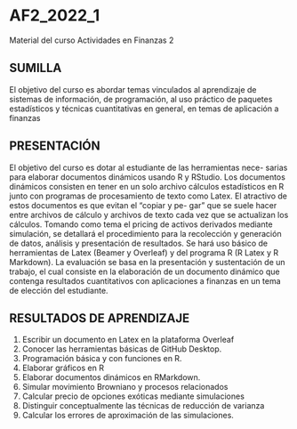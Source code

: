 # AF2_2022_1
Material del curso Actividades en Finanzas 2 

## SUMILLA

El objetivo del curso es abordar temas vinculados al aprendizaje de
sistemas de información, de programación, al uso práctico de paquetes
estadísticos y técnicas cuantitativas en general, en temas de aplicación a finanzas

## PRESENTACIÓN

El objetivo del curso es dotar al estudiante de las herramientas nece-
sarias para elaborar documentos dinámicos usando R y RStudio. Los
documentos dinámicos consisten en tener en un solo archivo cálculos
estadísticos en R junto con programas de procesamiento de texto como
Latex. El atractivo de estos documentos es que evitan el “copiar y pe-
gar” que se suele hacer entre archivos de cálculo y archivos de texto cada vez que se actualizan los cálculos. Tomando como tema el pricing de activos derivados mediante simulación, se detallará el procedimiento para la recolección y generación de datos, análisis y presentación de resultados. Se hará uso básico de herramientas de Latex (Beamer y Overleaf) y del programa R (R Latex y R Markdown). La evaluación se basa en la presentación y sustentación de un trabajo, el cual consiste en la elaboración de un documento dinámico que contenga resultados cuantitativos con aplicaciones a finanzas en un tema de elección del estudiante. 


## RESULTADOS DE APRENDIZAJE
1. Escribir un documento en Latex en la plataforma Overleaf
2. Conocer las herramientas básicas de GitHub Desktop.
3. Programación básica y con funciones en R.
4. Elaborar gráficos en R
5. Elaborar documentos dinámicos en RMarkdown.
6. Simular movimiento Browniano y procesos relacionados
7. Calcular precio de opciones exóticas mediante simulaciones
8. Distinguir conceptualmente las técnicas de reducción de varianza
9. Calcular los errores de aproximación de las simulaciones.


